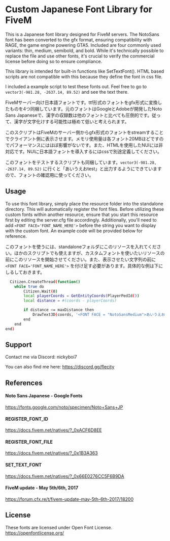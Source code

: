 
# Custom Japanese Font Library for FiveM


This is a Japanese font library designed for FiveM servers. The NotoSans font has been converted to the gfx format, ensuring compatibility with RAGE, the game engine powering GTA5. Included are four commonly used variants: thin, medium, semibold, and bold. While it's technically possible to replace the file and use other fonts, it's crucial to verify the commercial license before doing so to ensure compliance.

This library is intended for built-in functions like SetTextFont(). HTML based scripts are not compatible with this because they define the font in css file.

I included a example script to test these fonts out. Feel free to go to `vector3(-981.28, -2637.14, 89.52)` and see the text there.

FiveMサーバー向け日本語フォントです。ttf形式のフォントをgfx形式に変換したものを4つ同梱しています。元のフォントはGoogleとAdobeが開発したNoto Sans Japaneseで、漢字の収録数は他のフォントと比べても圧倒的です。従って、漢字が文字化けする可能性は極めて低いと考えられます。

このスクリプトはFiveMのサーバー側からgfx形式のフォントをstreamすることでクライアント側に表示させます。メモリ使用量は各フォント20MBほどですのでパフォーマンスにはほぼ影響がないです。また、HTMLを使用したNUIには非対応です。NUIに日本語フォントを導入するにはcssで別途定義してください。

このフォントをテストするスクリプトも同梱しています。`vector3(-981.28, -2637.14, 89.52)` に行くと「あいうえおtest」と出力するようにできていますので、フォントの確認用に使ってください。
## Usage

To use this font library, simply place the resource folder into the standalone directory. This will automatically register the font files. Before utilizing these custom fonts within another resource, ensure that you start this resource first by editing the server.cfg file accordingly. Additionally, you'll need to add `<FONT FACE='FONT_NAME_HERE'>` before the string you want to display with the custom font. An example code will be provided below for reference.

このフォントを使うには、standaloneフォルダにこのリソースを入れてください。ほかのスクリプトでも使えますが、カスタムフォントを使いたいリソースの前にこのリソースを開始させてください。また、表示させたい文字列の前に `<FONT FACE='FONT_NAME_HERE'>` を付け足す必要があります。具体的な例は下にしるしておきます。


```bash
  Citizen.CreateThread(function()
    while true do
        Citizen.Wait(0)
        local playerCoords = GetEntityCoords(PlayerPedId())
        local distance = #(coords - playerCoords)

        if distance <= maxDistance then
            DrawText3D(coords, '<FONT FACE = "NotoSansMedium">あいうえおtest')
        end
    end
end)
```




## Support

Contact me via Discord: nickyboi7

You can also find me here: https://discord.gg/flecity
## References

#### Noto Sans Japanese - Google Fonts
https://fonts.google.com/noto/specimen/Noto+Sans+JP

#### REGISTER_FONT_ID
https://docs.fivem.net/natives/?_0xACF6D8EE

#### REGISTER_FONT_FILE
https://docs.fivem.net/natives/?_0x1B3A363

#### SET_TEXT_FONT
https://docs.fivem.net/natives/?_0x66E0276CC5F6B9DA

#### FiveM update - May 5th/6th, 2017
https://forum.cfx.re/t/fivem-update-may-5th-6th-2017/18200



## License

These fonts are licensed under Open Font License.
https://openfontlicense.org/